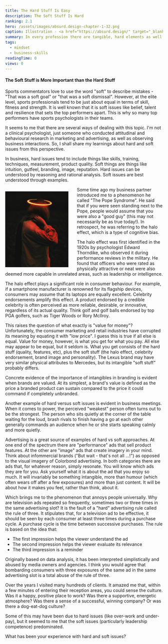 ```yaml
---
title: The Hard Stuff Is Easy
description: The Soft Stuff Is Hard
ranking: 2.1
hero: /assets/images/absurd.design-chapter-1-32.png
caption: Illustration - <a href="https://absurd.design/" target="_blank"> absurd.design</a>
summary: In every profession there are tangible, hard elements as well as intangible, soft ones. The soft ones are inevitably more important, but also more difficult to grasp. What about your profession?
tags:
  - mindset
  - business-skills
readingTime: 0
views: 0
---
```


#### The Soft Stuff is More Important than the Hard Stuff

Sports commentators love to use the word "soft" to describe mistakes - "That was a soft goal" or "that was a soft dismissal". However, at the elite level, sports professionals tend to be just about equal in terms of skill, fitness and strength. It is well known that it is soft issues like belief, talent and resilience that sets the top performers apart. This is why so many top performers have sports psychologists in their teams.

It seems to me that there are several ways of dealing with this topic. I'm not a clinical psychologist, just someone who conducted attitudinal and behavioural research in marketing and advertising, as well as observing business interactions. So, I shall share my learnings about hard and soft issues from this perspective.

In business, hard issues tend to include things like skills, training, techniques, measurement, product quality. Soft things are things like intuition, gutfeel, branding, image, reputation. Hard issues can be understood by reasoning and rational analysis. Soft issues are best understood through examples.

<span style="float: left;width: 40%;margin:1em 2em 0 0;">![Halo Effect](../../assets/Halo.jpg)</span>Some time ago my business partner introduced me to a phenomenon he called "The Pope Syndrome". He said that if you were seen standing next to the Pope, people would assume that you were also a "good guy" (this may not necessarily be as true today!). In retrospect, he was referring to the halo effect, which is a type of cognitive bias.

The halo effect was first identified in the 1920s by psychologist Edward Thorndike, who observed it during performance reviews in the military. He found that officers who were rated as physically attractive or neat were also deemed more capable in unrelated areas, such as leadership or intelligence.

The halo effect plays a significant role in consumer behaviour. For example, if a smartphone manufacturer is renowned for its flagship devices, consumers may assume that its laptops are equally excellent. Celebrity endorsements amplify this effect. A product endorsed by a credible celebrity is often perceived as more reliable, desirable, or innovative, regardless of its actual quality. Think golf and golf balls endorsed by top PGA golfers, such as Tiger Woods or Rory McIlroy.

This raises the question of what exactly is "value for money"? Unfortunately, the consumer marketing and retail industries have corrupted its meaning by equating it with "low price". I guess this is true if all else is equal. Value for money, however, is what you get for what you pay. All else may appear to be equal, but it seldom is. What you get consists of the hard stuff (quality, features, etc), plus the soft stuff (the halo effect, celebrity endorsement, brand image and personality). The Lexus brand may have very similar physical attributes to Mercedes, but its intangible "soft stuff" probably differs.

Concrete evidence of the importance of intangibles in branding is evident when brands are valued. At its simplest, a brand's value is defined as the price a branded product can sustain compared to the price it could command if completely unbranded.

Another example of hard versus soft issues is evident in business meetings. When it comes to power, the perceived "weakest" person often turns out to be the strongest. The person who sits quietly at the corner of the table waiting for the loud, brash rivals to finish having a go at each other generally commands an audience when he or she starts speaking calmly and more quietly.

Advertising is a great source of examples of hard vs soft approaches. At one end of the spectrum there are "performance" ads that sell product features. At the other are "image" ads that create imagery in your mind. Think about infommercial brands ("But wait - that's not all ...!") as opposed to the visual imagery of Colorbond advertising. In both categories there are ads that, for whatever reason, simply resonate. You will know which ads they are for you. Ask yourself what it is about the ad that you enjoy so much. It will invariably be something intangible, more than humour (which often wears off after a few exposures) and more than just content. It will be about how it makes you feel, rather than think, about it.

Which brings me to the phenomenon that annoys people universally. Why are television ads repeated so frequently, sometimes two or three times in the same advertising slot? It is the fault of a "hard" advertising rule called the rule of three. It stipulates that, for a television ad to be effective, it should be seen by each consumer at least three times during a purchase cycle. A purchase cycle is the time between successive purchases. The rule is based on the idea that:

- The first impression helps the viewer understand the ad
- The second impression helps the viewer evaluate its relevance
- The third impression is a reminder

Originally based on data analysis, it has been interpreted simplistically and abused by media owners and agencies. I think you would agree that bombarding consumers with three exposures of the same ad in the same advertising slot is a total abuse of the rule of three.

Over the years I visited many hundreds of clients. It amazed me that, within a few minutes of entering their reception areas, you could sense the culture. Was it a happy, positive place to work? Was there a supportive, energetic atmosphere? Was there a sense of a successful, winning company? Or was there a dog-eat-dog culture?

Some of this may have been due to hard issues (like over-work and under-pay), but it seemed to me that the soft issues (particularly leadership competence) predominated.

What has been your experience with hard and soft issues?
